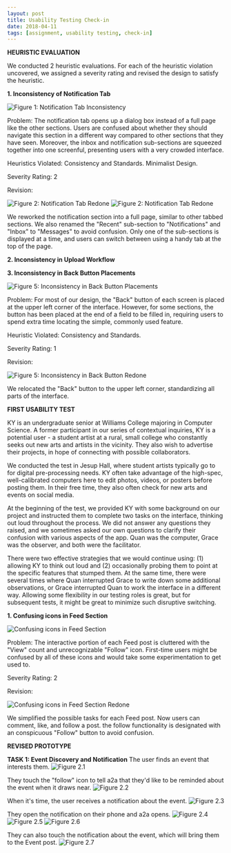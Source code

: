 ```yaml
---
layout: post
title: Usability Testing Check-in
date: 2018-04-11
tags: [assignment, usability testing, check-in]
---
```


**HEURISTIC EVALUATION**

We conducted 2 heuristic evaluations. For each of the heuristic violation uncovered, we assigned a severity rating and revised the design to satisfy the heuristic.

**1. Inconsistency of Notification Tab**

![Figure 1: Notification Tab Inconsistency](/img/Event7.jpg)

Problem: The notification tab opens up  a dialog box instead of a full page like the other sections. Users are confused about whether they should navigate this section in a different way compared to other sections that they have seen. Moreover, the inbox and notification sub-sections are squeezed together into one screenful, presenting users with a very crowded interface.

Heuristics Violated: Consistency and Standards. Minimalist Design.

Severity Rating: 2

Revision:

![Figure 2: Notification Tab Redone](/img/Event7b.JPG)
![Figure 2: Notification Tab Redone](/img/Event8b.JPG)

We reworked the notification section into a full page, similar to other tabbed sections. We also renamed the "Recent" sub-section to "Notifications" and "Inbox" to "Messages" to avoid confusion. Only one of the sub-sections is displayed at a time, and users can switch between using a handy tab at the top of the page.

**2. Inconsistency in Upload Workflow**




**3. Inconsistency in Back Button Placements**

![Figure 5: Inconsistency in Back Button Placements](/img/Edit1.jpg)

Problem: For most of our design, the "Back" button of each screen is placed at the upper left corner of the interface. However, for some sections, the button has been placed at the end of a field to be filled in, requiring users to spend extra time locating the simple, commonly used feature.

Heuristic Violated: Consistency and Standards.

Severity Rating: 1

Revision:

![Figure 5: Inconsistency in Back Button Redone](/img/Edit1b.JPG)

We relocated the "Back" button to the upper left corner, standardizing all parts of the interface.

**FIRST USABILITY TEST**

KY is an undergraduate senior at Williams College majoring in Computer Science. A former participant in our series of contextual inquiries, KY is a potential user - a student artist at a rural, small college who constantly seeks out new arts and artists in the vicinity. They also wish to advertise their projects, in hope of connecting with possible collaborators.

We conducted the test in Jesup Hall, where student artists typically go to for digital pre-processing needs. KY often take advantage of the high-spec, well-calibrated computers here to edit photos, videos, or posters before posting them. In their free time, they also often check for new arts and events on social media.

At the beginning of the test, we provided KY with some background on our project and instructed them to complete two tasks on the interface, thinking out loud throughout the process. We did not answer any questions they raised, and we sometimes asked our own questions to clarify their confusion with various aspects of the app. Quan was the computer, Grace was the observer, and both were the facilitator.

There were two effective strategies that we would continue using: (1) allowing KY to think out loud and (2) occasionally probing them to point at the specific features that stumped them. At the same time, there were several times where Quan interrupted Grace to write down some additional observations, or Grace interrupted Quan to work the interface in a different way. Allowing some flexibility in our testing roles is great, but for subsequent tests, it might be great to minimize such disruptive switching.

**1. Confusing icons in Feed Section**

![Confusing icons in Feed Section](/img/Discover1.jpg)

Problem: The interactive portion of each Feed post is cluttered with the "View" count and unrecognizable "Follow" icon. First-time users might be confused by all of these icons and would take some experimentation to get used to.

Severity Rating: 2

Revision:

![Confusing icons in Feed Section Redone](/img/Discover1b.png)

We simplified the possible tasks for each Feed post. Now users can comment, like, and follow a post. the follow functionality is designated with an conspicuous "Follow" button to avoid confusion.

**REVISED PROTOTYPE**

**TASK 1: Event Discovery and Notification**
The user finds an event that interests them.
![Figure 2.1](/img/Event1.jpg)

They touch the "follow" icon to tell a2a that they'd like to be reminded about the event when it draws near.
![Figure 2.2](/img/Event2.jpg)

When it's time, the user receives a notification about the event.
![Figure 2.3](/img/Event3.jpg)

They open the notification on their phone and a2a opens.
![Figure 2.4](/img/Event4.jpg)
![Figure 2.5](/img/Event5.jpg)
![Figure 2.6](/img/Event8b.jpg)

They can also touch the notification about the event, which will bring them to the Event post.
![Figure 2.7](/img/Discover1b.png)
